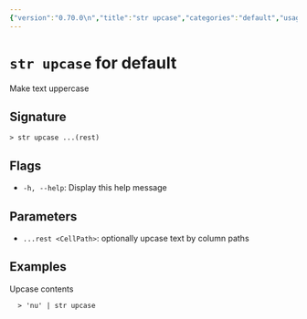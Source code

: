```yaml
---
{"version":"0.70.0\n","title":"str upcase","categories":"default","usage":"Make text uppercase\n"}
---
```

<!-- THIS FILE IS GENERATED BY update_book_commands.cjs USING NUSHELL'S HELP COMMANDS.
REFRAIN FROM EDITING IT MANUALLY.-->
# <code>str upcase</code> for default

<div class='command-title'>Make text uppercase</div>

## Signature

```> str upcase ...(rest)```

## Flags

 * ```-h, --help```: Display this help message
## Parameters

 * ```...rest <CellPath>```: optionally upcase text by column paths
## Examples

  Upcase contents
```shell
  > 'nu' | str upcase
```


